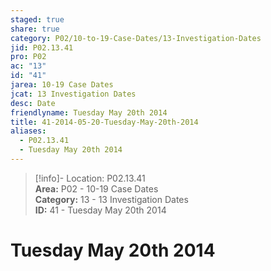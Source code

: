 ```yaml
---  
staged: true  
share: true  
category: P02/10-to-19-Case-Dates/13-Investigation-Dates  
jid: P02.13.41  
pro: P02  
ac: "13"  
id: "41"  
jarea: 10-19 Case Dates  
jcat: 13 Investigation Dates  
desc: Date  
friendlyname: Tuesday May 20th 2014  
title: 41-2014-05-20-Tuesday-May-20th-2014  
aliases:  
  - P02.13.41  
  - Tuesday May 20th 2014  
---  
```

  
>[!info]- Location: P02.13.41  
>**Area:** P02 - 10-19 Case Dates  
>**Category:** 13 - 13 Investigation Dates  
>**ID:** 41 - Tuesday May 20th 2014  
  
# Tuesday May 20th 2014  
